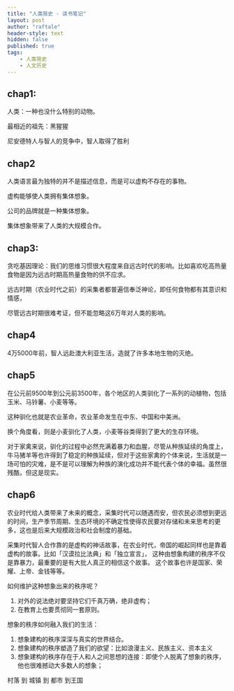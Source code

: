 ```yaml
---
title: "人类简史 - 读书笔记"
layout: post
author: "raftale"
header-style: text
hidden: false
published: true
tags:
    - 人类简史
    - 人文历史
---
```


## chap1: 
人类：一种也没什么特别的动物。


最相近的祖先：黑猩猩

尼安德特人与智人的竞争中，智人取得了胜利

## chap2
人类语言最为独特的并不是描述信息，而是可以虚构不存在的事物。

虚构能够使人类拥有集体想象。

公司的品牌就是一种集体想象。

集体想象带来了人类的大规模合作。

## chap3:

贪吃基因理论：我们的思维习惯很大程度来自远古时代的影响。比如喜欢吃高热量食物是因为远古时期高热量食物的供不应求。

远古时期（农业时代之前）的采集者都普遍信奉泛神论，即任何食物都有其意识和情感，

尽管远古时期很难考证，但不能忽略这6万年对人类的影响。

## chap4
4万5000年前，智人远赴澳大利亚生活，造就了许多本地生物的灭绝。

## chap5 

在公元前9500年到公元前3500年，各个地区的人类驯化了一系列的动植物，包括玉米、马铃薯、小麦等等。

这种驯化也就是农业革命，农业革命发生在中东、中国和中美洲。

换个角度看，则是小麦驯化了人类，小麦等谷类得到了更大的生存环境。

对于家禽来说，驯化的过程中必然充满着暴力和血腥，尽管从种族延续的角度上，牛马猪羊等也许得到了稳定的种族延续，但对于这些家禽的个体来说，生活就是一场可怕的灾难，是不是可以理解为种族的演化成功并不能代表个体的幸福。虽然很残酷，但这是现实。

## chap6


农业时代给人类带来了未来的概念，采集时代可以随遇而安，但农民必须想到更远的时间，生产季节周期、生态环境的不确定性使得农民要对存储和未来思考的更多，这也是后来大规模政治和社会制度的基础。

采集时代智人合作靠的是虚构的神话故事，在农业时代，帝国的崛起同样也是靠着虚构的故事。比如「汉谟拉比法典」和「独立宣言」， 这种由想象构建的秩序不仅是靠暴力，最重要的是有大批人真正的相信这个故事。 这个故事也许是国家、荣耀、上帝、金钱等等。

如何维护这种想象出来的秩序呢？
1. 对外的说法绝对要坚持它们千真万确，绝非虚构；
2. 在教育上也要贯彻同一套原则。

想象的秩序如何融入我们的生活：
1. 想象建构的秩序深深与真实的世界结合。
2. 想象建构的秩序塑造了我们的欲望：比如浪漫主义、民族主义、资本主义
3. 想象建构的秩序存在于人和人之间思想的连接：即使个人脱离了想象的秩序，他也很难撼动大多数人的想象；



村落 到 城镇 到 都市 到王国



